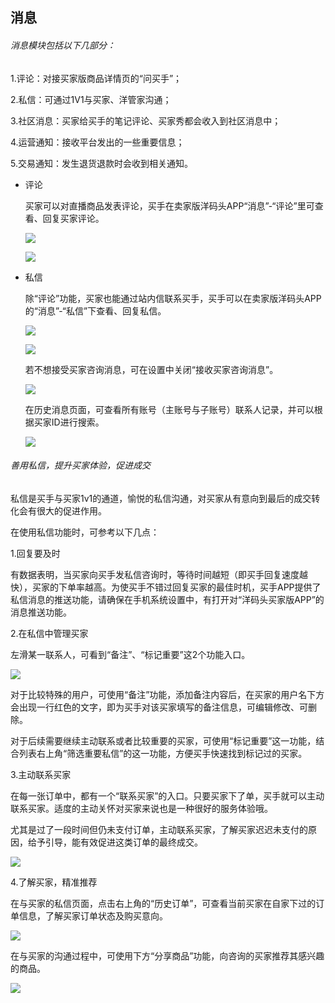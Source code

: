 ## 消息

###### 消息模块包括以下几部分：

1.评论：对接买家版商品详情页的“问买手”；

2.私信：可通过1V1与买家、洋管家沟通；

3.社区消息：买家给买手的笔记评论、买家秀都会收入到社区消息中；

4.运营通知：接收平台发出的一些重要信息；

5.交易通知：发生退货退款时会收到相关通知。

* 评论

  买家可以对直播商品发表评论，买手在卖家版洋码头APP“消息”-“评论”里可查看、回复买家评论。

  ![](/sellerapp/images/xxgl_1.jpg)

  ![](/sellerapp/images/xxgl_2.jpg)

* 私信

  除“评论”功能，买家也能通过站内信联系买手，买手可以在卖家版洋码头APP的“消息”-“私信”下查看、回复私信。

  ![](/sellerapp/images/xxgl_3.jpg)

  ![](/sellerapp/images/xxgl_4.jpg)

  若不想接受买家咨询消息，可在设置中关闭“接收买家咨询消息”。

  ![](/sellerapp/images/xxgl_5.jpg)

  在历史消息页面，可查看所有账号（主账号与子账号）联系人记录，并可以根据买家ID进行搜索。

  ![](/sellerapp/images/xxgl_6.jpg)





###### 善用私信，提升买家体验，促进成交

私信是买手与买家1v1的通道，愉悦的私信沟通，对买家从有意向到最后的成交转化会有很大的促进作用。  
  


在使用私信功能时，可参考以下几点：

1.回复要及时

有数据表明，当买家向买手发私信咨询时，等待时间越短（即买手回复速度越快），买家的下单率越高。为使买手不错过回复买家的最佳时机，买手APP提供了私信消息的推送功能，请确保在手机系统设置中，有打开对“洋码头买家版APP”的消息推送功能。



2.在私信中管理买家

左滑某一联系人，可看到“备注”、“标记重要”这2个功能入口。

![](叔叔最好啦叔叔帮我传一下吧.fld/image048.gif)

对于比较特殊的用户，可使用“备注”功能，添加备注内容后，在买家的用户名下方会出现一行红色的文字，即为买手对该买家填写的备注信息，可编辑修改、可删除。

对于后续需要继续主动联系或者比较重要的买家，可使用“标记重要”这一功能，结合列表右上角“筛选重要私信”的这一功能，方便买手快速找到标记过的买家。





3.主动联系买家

在每一张订单中，都有一个“联系买家”的入口。只要买家下了单，买手就可以主动联系买家。适度的主动关怀对买家来说也是一种很好的服务体验哦。

尤其是过了一段时间但仍未支付订单，主动联系买家，了解买家迟迟未支付的原因，给予引导，能有效促进这类订单的最终成交。



![](叔叔最好啦叔叔帮我传一下吧.fld/image049.gif)



4.了解买家，精准推荐

在与买家的私信页面，点击右上角的“历史订单”，可查看当前买家在自家下过的订单信息，了解买家订单状态及购买意向。

![](叔叔最好啦叔叔帮我传一下吧.fld/image051.gif)



在与买家的沟通过程中，可使用下方“分享商品”功能，向咨询的买家推荐其感兴趣的商品。

![](叔叔最好啦叔叔帮我传一下吧.fld/image053.gif)

